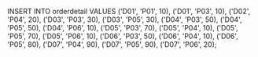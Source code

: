 INSERT INTO orderdetail VALUES
('D01', 'P01', 10),
('D01', 'P03', 10),
('D02', 'P04', 20),
('D03', 'P03', 30),
('D03', 'P05', 30),
('D04', 'P03', 50),
('D04', 'P05', 50),
('D04', 'P06', 10),
('D05', 'P03', 70),
('D05', 'P04', 10),
('D05', 'P05', 70),
('D05', 'P06', 10),
('D06', 'P03', 50),
('D06', 'P04', 10),
('D06', 'P05', 80),
('D07', 'P04', 90),
('D07', 'P05', 90),
('D07', 'P06', 20);
